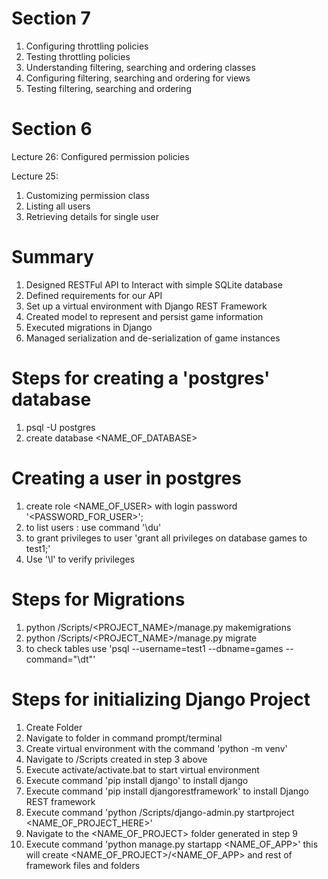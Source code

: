 Section 7
============================
1. Configuring throttling policies
2. Testing throttling policies
3. Understanding filtering, searching and ordering classes
4. Configuring filtering, searching and ordering for views
5. Testing filtering, searching and ordering

Section 6
============================
Lecture 26:
Configured permission policies

Lecture 25:
1. Customizing permission class
2. Listing all users
3. Retrieving details for single user

Summary
============================

1. Designed RESTFul API to Interact with simple SQLite database
2. Defined requirements for our API
3. Set up a virtual environment with Django REST Framework
4. Created model to represent and persist game information
5. Executed migrations in Django
6. Managed serialization and de-serialization of game instances


Steps for creating a 'postgres' database
=========================================
1. psql -U postgres
2. create database <NAME_OF_DATABASE>

Creating a user in postgres
============================
1. create role <NAME_OF_USER> with login password '<PASSWORD_FOR_USER>';
2. to list users : use command '\du'
3. to grant privileges to user 'grant all privileges on database games to test1;'
4. Use '\l' to verify privileges

Steps for Migrations
=====================
1. python <SOURCE>/Scripts/<PROJECT_NAME>/manage.py makemigrations
2. python <SOURCE>/Scripts/<PROJECT_NAME>/manage.py migrate
3. to check tables use 'psql --username=test1 --dbname=games --command="\dt"'

Steps for initializing Django Project
=====================================

1. Create Folder
2. Navigate to folder in command prompt/terminal
3. Create virtual environment with the command 'python -m venv'
4. Navigate to <Path/><Folder>/Scripts created in step 3 above
5. Execute activate/activate.bat to start virtual environment
6. Execute command 'pip install django' to install django
7. Execute command 'pip install djangorestframework' to install Django REST framework
8. Execute command 'python <Path/><Folder>/Scripts/django-admin.py startproject <NAME_OF_PROJECT_HERE>'
9. Navigate to the <NAME_OF_PROJECT> folder generated in step 9
10. Execute command 'python manage.py startapp <NAME_OF_APP>' this will create <NAME_OF_PROJECT>/<NAME_OF_APP> and rest of framework files and folders
